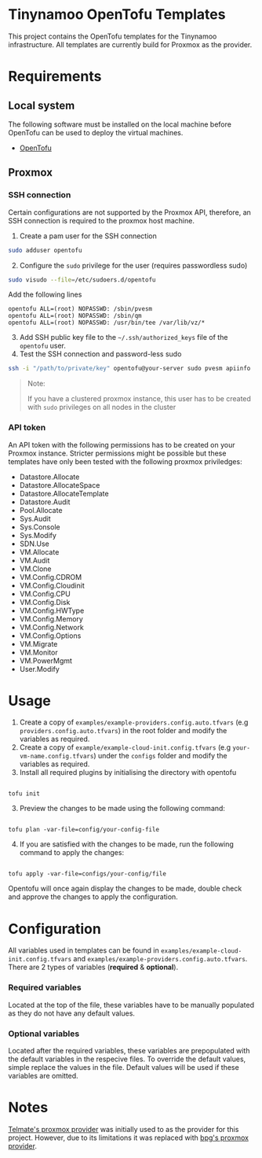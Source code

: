 <!-- @format -->

# Tinynamoo OpenTofu Templates

This project contains the OpenTofu templates for the Tinynamoo infrastructure. All templates are currently build for Proxmox as the provider.

# Requirements

## Local system

The following software must be installed on the local machine before OpenTofu can be used to deploy the virtual machines.

- [OpenTofu](https://opentofu.org/)

## Proxmox

### SSH connection

Certain configurations are not supported by the Proxmox API, therefore, an SSH connection is required to the proxmox host machine.

1. Create a pam user for the SSH connection

```bash
sudo adduser opentofu
```

2. Configure the `sudo` privilege for the user (requires passwordless sudo)

```bash
sudo visudo --file=/etc/sudoers.d/opentofu
```

Add the following lines

```
opentofu ALL=(root) NOPASSWD: /sbin/pvesm
opentofu ALL=(root) NOPASSWD: /sbin/qm
opentofu ALL=(root) NOPASSWD: /usr/bin/tee /var/lib/vz/*
```

3. Add SSH public key file to the `~/.ssh/authorized_keys` file of the `opentofu` user.
1. Test the SSH connection and password-less sudo

```bash
ssh -i "/path/to/private/key" opentofu@your-server sudo pvesm apiinfo
```

> Note:
>
> If you have a clustered proxmox instance, this user has to be created with `sudo` privileges on all nodes in the cluster

### API token

An API token with the following permissions has to be created on your Proxmox instance. Stricter permissions might be possible but these templates have only been tested with the following proxmox priviledges:

- Datastore.Allocate
- Datastore.AllocateSpace
- Datastore.AllocateTemplate
- Datastore.Audit
- Pool.Allocate
- Sys.Audit
- Sys.Console
- Sys.Modify
- SDN.Use
- VM.Allocate
- VM.Audit
- VM.Clone
- VM.Config.CDROM
- VM.Config.Cloudinit
- VM.Config.CPU
- VM.Config.Disk
- VM.Config.HWType
- VM.Config.Memory
- VM.Config.Network
- VM.Config.Options
- VM.Migrate
- VM.Monitor
- VM.PowerMgmt
- User.Modify

# Usage

1. Create a copy of `examples/example-providers.config.auto.tfvars` (e.g `providers.config.auto.tfvars`) in the root folder and modify the variables as required.
1. Create a copy of `example/example-cloud-init.config.tfvars` (e.g `your-vm-name.config.tfvars`) under the `configs` folder and modify the variables as required.
1. Install all required plugins by initialising the directory with opentofu

```

tofu init

```

3. Preview the changes to be made using the following command:

```

tofu plan -var-file=config/your-config-file

```

4. If you are satisfied with the changes to be made, run the following command to apply the changes:

```

tofu apply -var-file=configs/your-config/file

```

Opentofu will once again display the changes to be made, double check and approve the changes to apply the configuration.

# Configuration

All variables used in templates can be found in `examples/example-cloud-init.config.tfvars` and `examples/example-providers.config.auto.tfvars`. There are 2 types of variables (**required** & **optional**).

### Required variables

Located at the top of the file, these variables have to be manually populated as they do not have any default values.

### Optional variables

Located after the required variables, these variables are prepopulated with the default variables in the respecive files. To override the default values, simple replace the values in the file. Default values will be used if these variables are omitted.

# Notes

[Telmate's proxmox provider](https://github.com/Telmate/terraform-provider-proxmox) was initially used to as the provider for this project. However, due to its limitations it was replaced with [bpg's proxmox provider](https://github.com/bpg/terraform-provider-proxmox).
